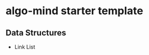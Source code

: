 # algo-mind starter template

<!-- [![Build Status](https://api.travis-ci.org/satyambnsal/algo-mind.svg?branch=master)](https://api.travis-ci.org/satyambnsal/algo-mind)
[![codecov](https://codecov.io/gh/satyambnsal/algo-mind/branch/master/graph/badge.svg)](https://codecov.io/gh/satyambnsal/algo-mind) -->

## Data Structures

- Link List
